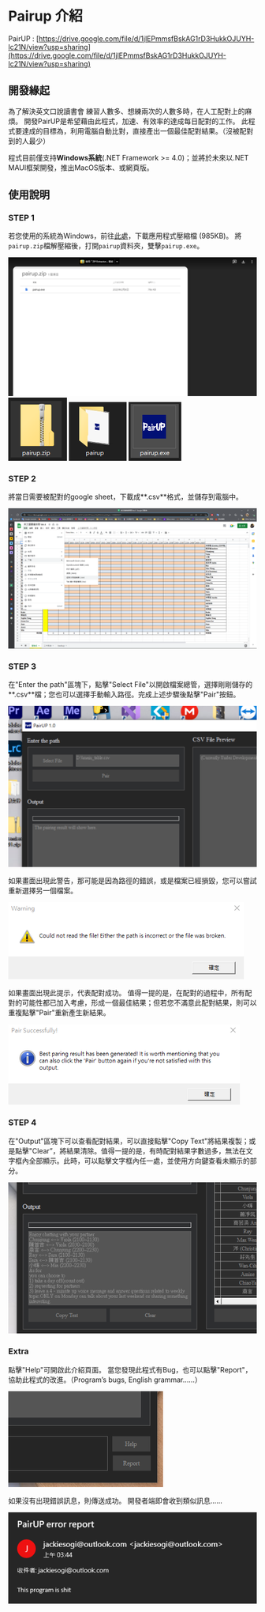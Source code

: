# Pairup 介紹

PairUP : [https://drive.google.com/file/d/1jlEPmmsfBskAG1rD3HukkOJUYH-lc21N/view?usp=sharing](https://drive.google.com/file/d/1jlEPmmsfBskAG1rD3HukkOJUYH-lc21N/view?usp=sharing)

## 開發緣起

為了解決英文口說讀書會 練習人數多、想練兩次的人數多時，在人工配對上的麻煩。
開發PairUP是希望藉由此程式，加速、有效率的達成每日配對的工作。
此程式要達成的目標為，利用電腦自動比對，直接產出一個最佳配對結果。（沒被配對到的人最少）

程式目前僅支持**Windows系統**(.NET Framework >= 4.0)；並將於未來以.NET MAUI框架開發，推出MacOS版本、或網頁版。

## 使用說明

### STEP 1

若您使用的系統為Windows，前往[此處](https://drive.google.com/file/d/1jlEPmmsfBskAG1rD3HukkOJUYH-lc21N/view?usp=sharing)，下載應用程式壓縮檔 (985KB)。
將`pairup.zip`檔解壓縮後，打開`pairup`資料夾，雙擊`pairup.exe`。

![](./image/drive.png)
![](./image/zip.png)
![](./image/folder.png)
![](./image/icon.png)

### STEP 2

將當日需要被配對的google sheet，下載成**.csv**格式，並儲存到電腦中。

![](./image/sheet.png)

### STEP 3

在"Enter the path"區塊下，點擊"Select File"以開啟檔案總管，選擇剛剛儲存的**.csv**檔；您也可以選擇手動輸入路徑。完成上述步驟後點擊"Pair"按鈕。

![](./image/desktop.png)

如果畫面出現此警告，那可能是因為路徑的錯誤，或是檔案已經損毀，您可以嘗試重新選擇另一個檔案。

![](./image/bad.png)

如果畫面出現此提示，代表配對成功。
值得一提的是，在配對的過程中，所有配對的可能性都已加入考慮，形成一個最佳結果；但若您不滿意此配對結果，則可以重複點擊"Pair"重新產生新結果。

![](./image/good.png)

### STEP 4

在"Output"區塊下可以查看配對結果，可以直接點擊"Copy Text"將結果複製；或是點擊"Clear”，將結果清除。值得一提的是，有時配對結果字數過多，無法在文字框內全部顯示。此時，可以點擊文字框內任一處，並使用方向鍵查看未顯示的部分。

![](./image/left.png)

### Extra

點擊"Help"可開啟此介紹頁面。
當您發現此程式有Bug，也可以點擊"Report"，協助此程式的改進。（Program’s bugs, English grammar……）

![](./image/report-button.png)

如果沒有出現錯誤訊息，則傳送成功。
開發者端即會收到類似訊息......

![](./image/email.png)